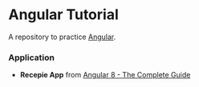 # Angular Tutorial
A repository to practice
[Angular](https://angular.io).




### Application
- **Recepie App** from [Angular 8 - The Complete Guide](https://www.udemy.com/course/the-complete-guide-to-angular-2/)


